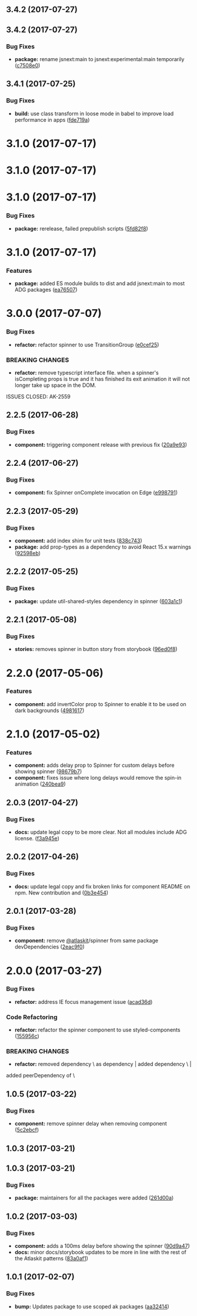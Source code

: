 <a name="3.4.2"></a>
## 3.4.2 (2017-07-27)



<a name="3.4.2"></a>
## 3.4.2 (2017-07-27)


### Bug Fixes

* **package:** rename jsnext:main to jsnext:experimental:main temporarily ([c7508e0](https://bitbucket.org/atlassian/atlaskit/commits/c7508e0))



<a name="3.4.1"></a>
## 3.4.1 (2017-07-25)


### Bug Fixes

* **build:** use class transform in loose mode in babel to improve load performance in apps ([fde719a](https://bitbucket.org/atlassian/atlaskit/commits/fde719a))



<a name="3.1.0"></a>
# 3.1.0 (2017-07-17)



<a name="3.1.0"></a>
# 3.1.0 (2017-07-17)



<a name="3.1.0"></a>
# 3.1.0 (2017-07-17)


### Bug Fixes

* **package:** rerelease, failed prepublish scripts ([5fd82f8](https://bitbucket.org/atlassian/atlaskit/commits/5fd82f8))



<a name="3.1.0"></a>
# 3.1.0 (2017-07-17)


### Features

* **package:** added ES module builds to dist and add jsnext:main to most ADG packages ([ea76507](https://bitbucket.org/atlassian/atlaskit/commits/ea76507))



<a name="3.0.0"></a>
# 3.0.0 (2017-07-07)


### Bug Fixes

* **refactor:** refactor spinner to use TransitionGroup ([e0cef25](https://bitbucket.org/atlassian/atlaskit/commits/e0cef25))


### BREAKING CHANGES

* **refactor:** remove typescript interface file. when a spinner's isCompleting props is true and it has finished
its exit animation it will not longer take up space in the DOM.

ISSUES CLOSED: AK-2559



<a name="2.2.5"></a>
## 2.2.5 (2017-06-28)


### Bug Fixes

* **component:** triggering component release with previous fix ([20a9e93](https://bitbucket.org/atlassian/atlaskit/commits/20a9e93))



<a name="2.2.4"></a>
## 2.2.4 (2017-06-27)


### Bug Fixes

* **component:** fix Spinner onComplete invocation on Edge ([e998791](https://bitbucket.org/atlassian/atlaskit/commits/e998791))



<a name="2.2.3"></a>
## 2.2.3 (2017-05-29)


### Bug Fixes

* **component:** add index shim for unit tests ([838c743](https://bitbucket.org/atlassian/atlaskit/commits/838c743))
* **package:** add prop-types as a dependency to avoid React 15.x warnings ([92598eb](https://bitbucket.org/atlassian/atlaskit/commits/92598eb))



<a name="2.2.2"></a>
## 2.2.2 (2017-05-25)


### Bug Fixes

* **package:** update util-shared-styles dependency in spinner ([603a1c1](https://bitbucket.org/atlassian/atlaskit/commits/603a1c1))



<a name="2.2.1"></a>
## 2.2.1 (2017-05-08)


### Bug Fixes

* **stories:** removes spinner in button story from storybook ([96ed0f8](https://bitbucket.org/atlassian/atlaskit/commits/96ed0f8))



<a name="2.2.0"></a>
# 2.2.0 (2017-05-06)


### Features

* **component:** add invertColor prop to Spinner to enable it to be used on dark backgrounds ([4981617](https://bitbucket.org/atlassian/atlaskit/commits/4981617))



<a name="2.1.0"></a>
# 2.1.0 (2017-05-02)


### Features

* **component:** adds delay prop to Spinner for custom delays before showing spinner ([98679b7](https://bitbucket.org/atlassian/atlaskit/commits/98679b7))
* **component:** fixes issue where long delays would remove the spin-in animation ([240bea9](https://bitbucket.org/atlassian/atlaskit/commits/240bea9))



<a name="2.0.3"></a>
## 2.0.3 (2017-04-27)


### Bug Fixes

* **docs:** update legal copy to be more clear. Not all modules include ADG license. ([f3a945e](https://bitbucket.org/atlassian/atlaskit/commits/f3a945e))



<a name="2.0.2"></a>
## 2.0.2 (2017-04-26)


### Bug Fixes

* **docs:** update legal copy and fix broken links for component README on npm. New contribution and ([0b3e454](https://bitbucket.org/atlassian/atlaskit/commits/0b3e454))



<a name="2.0.1"></a>
## 2.0.1 (2017-03-28)


### Bug Fixes

* **component:** remove [@atlaskit](https://github.com/atlaskit)/spinner from same package devDependencies ([2eac9f0](https://bitbucket.org/atlassian/atlaskit/commits/2eac9f0))



<a name="2.0.0"></a>
# 2.0.0 (2017-03-27)


### Bug Fixes

* **refactor:** address IE focus management issue ([acad36d](https://bitbucket.org/atlassian/atlaskit/commits/acad36d))


### Code Refactoring

* **refactor:** refactor the spinner component to use styled-components ([155956c](https://bitbucket.org/atlassian/atlaskit/commits/155956c))


### BREAKING CHANGES

* **refactor:** removed dependency \ as dependency \| added dependency \ \|

added peerDependency of \



<a name="1.0.5"></a>
## 1.0.5 (2017-03-22)


### Bug Fixes

* **component:** remove spinner delay when removing component ([5c2ebcf](https://bitbucket.org/atlassian/atlaskit/commits/5c2ebcf))



<a name="1.0.3"></a>
## 1.0.3 (2017-03-21)



<a name="1.0.3"></a>
## 1.0.3 (2017-03-21)


### Bug Fixes

* **package:** maintainers for all the packages were added ([261d00a](https://bitbucket.org/atlassian/atlaskit/commits/261d00a))



<a name="1.0.2"></a>
## 1.0.2 (2017-03-03)


### Bug Fixes

* **component:** adds a 100ms delay before showing the spinner ([90d9a47](https://bitbucket.org/atlassian/atlaskit/commits/90d9a47))
* **docs:** minor docs/storybook updates to be more in line with the rest of the Atlaskit patterns ([83a0af1](https://bitbucket.org/atlassian/atlaskit/commits/83a0af1))



<a name="1.0.1"></a>
## 1.0.1 (2017-02-07)


### Bug Fixes

* **bump:** Updates package to use scoped ak packages ([aa32414](https://bitbucket.org/atlassian/atlaskit/commits/aa32414))




